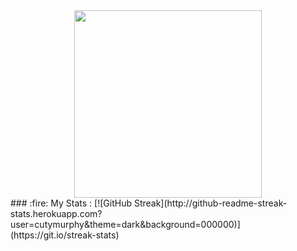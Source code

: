 <div id="header" align="center">
  <img src="https://media.giphy.com/media/v1.Y2lkPTc5MGI3NjExOTZxYzlnZ2NiNDJqOHk3MW41cTBqMHgyeTF5cTdpOThqdDBqMmY5cyZlcD12MV9pbnRlcm5hbF9naWZfYnlfaWQmY3Q9Zw/PcEHGN6WvTO2ekGICI/giphy.gif" width="300"/>
</div>
### :fire: My Stats :
[![GitHub Streak](http://github-readme-streak-stats.herokuapp.com?user=cutymurphy&theme=dark&background=000000)](https://git.io/streak-stats)
